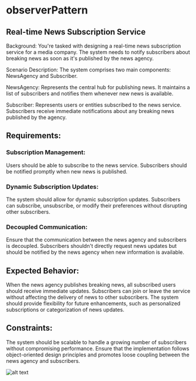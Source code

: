 # observerPattern
## Real-time News Subscription Service

Background: You're tasked with designing a real-time news subscription service for a media company. The system needs to notify subscribers about breaking news as soon as it's published by the news agency.

Scenario Description: The system comprises two main components: NewsAgency and Subscriber.

NewsAgency: Represents the central hub for publishing news. It maintains a list of subscribers and notifies them whenever new news is available.

Subscriber: Represents users or entities subscribed to the news service. Subscribers receive immediate notifications about any breaking news published by the agency.

## Requirements:

### Subscription Management:

Users should be able to subscribe to the news service.
Subscribers should be notified promptly when new news is published.
### Dynamic Subscription Updates:

The system should allow for dynamic subscription updates. Subscribers can subscribe, unsubscribe, or modify their preferences without disrupting other subscribers.
### Decoupled Communication:

Ensure that the communication between the news agency and subscribers is decoupled. Subscribers shouldn't directly request news updates but should be notified by the news agency when new information is available.
## Expected Behavior:

When the news agency publishes breaking news, all subscribed users should receive immediate updates.
Subscribers can join or leave the service without affecting the delivery of news to other subscribers.
The system should provide flexibility for future enhancements, such as personalized subscriptions or categorization of news updates.
## Constraints:

The system should be scalable to handle a growing number of subscribers without compromising performance.
Ensure that the implementation follows object-oriented design principles and promotes loose coupling between the news agency and subscribers.

![alt text]([https://github.com/simonnCastro/singletonPattern/blob/main/LabAssignment5SingletonPattern/observerPatternUML.png](https://github.com/simonnCastro/observerPattern/blob/main/observerPatternUML.png))
